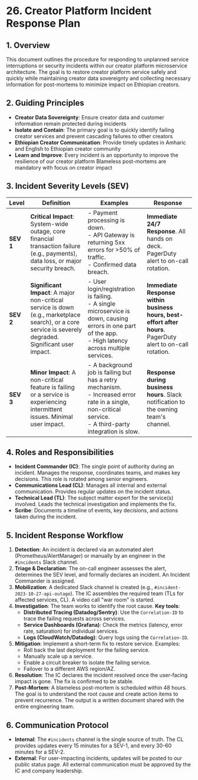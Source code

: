 # 26. Creator Platform Incident Response Plan

## 1. Overview

This document outlines the procedure for responding to unplanned service interruptions or security
incidents within our creator platform microservice architecture. The goal is to restore creator platform service safely and quickly while maintaining creator data sovereignty and collecting necessary information for post-mortems to minimize impact on Ethiopian creators.

## 2. Guiding Principles

- **Creator Data Sovereignty**: Ensure creator data and customer information remain protected during incidents
- **Isolate and Contain**: The primary goal is to quickly identify failing creator services and prevent cascading failures to other creators
- **Ethiopian Creator Communication**: Provide timely updates in Amharic and English to Ethiopian creator community
- **Learn and Improve**: Every incident is an opportunity to improve the resilience of our creator platform
  Blameless post-mortems are mandatory with focus on creator impact

## 3. Incident Severity Levels (SEV)

| Level     | Definition                                                                                                                                                | Examples                                                                                                                                                      | Response                                                                                                    |
| --------- | --------------------------------------------------------------------------------------------------------------------------------------------------------- | ------------------------------------------------------------------------------------------------------------------------------------------------------------- | ----------------------------------------------------------------------------------------------------------- |
| **SEV 1** | **Critical Impact**: System-wide outage, core financial transaction failure (e.g., payments), data loss, or major security breach.                        | - Payment processing is down.<br>- API Gateway is returning 5xx errors for >50% of traffic.<br>- Confirmed data breach.                                       | **Immediate 24/7 Response**. All hands on deck. PagerDuty alert to on-call rotation.                        |
| **SEV 2** | **Significant Impact**: A major non-critical service is down (e.g., marketplace search), or a core service is severely degraded. Significant user impact. | - User login/registration is failing.<br>- A single microservice is down, causing errors in one part of the app.<br>- High latency across multiple services.  | **Immediate Response within business hours, best-effort after hours**. PagerDuty alert to on-call rotation. |
| **SEV 3** | **Minor Impact**: A non-critical feature is failing or a service is experiencing intermittent issues. Minimal user impact.                                | - A background job is failing but has a retry mechanism.<br>- Increased error rate in a single, non-critical service.<br>- A third-party integration is slow. | **Response during business hours**. Slack notification to the owning team's channel.                        |

## 4. Roles and Responsibilities

- **Incident Commander (IC)**: The single point of authority during an incident. Manages the
  response, coordinates teams, and makes key decisions. This role is rotated among senior engineers.
- **Communications Lead (CL)**: Manages all internal and external communication. Provides regular
  updates on the incident status.
- **Technical Lead (TL)**: The subject matter expert for the service(s) involved. Leads the
  technical investigation and implements the fix.
- **Scribe**: Documents a timeline of events, key decisions, and actions taken during the incident.

## 5. Incident Response Workflow

1.  **Detection**: An incident is declared via an automated alert (Prometheus/AlertManager) or
    manually by an engineer in the `#incidents` Slack channel.
2.  **Triage & Declaration**: The on-call engineer assesses the alert, determines the SEV level, and
    formally declares an incident. An Incident Commander is assigned.
3.  **Mobilization**: A dedicated Slack channel is created (e.g.,
    `#incident-2023-10-27-api-outage`). The IC assembles the required team (TLs for affected
    services, CL). A video call "war room" is started.
4.  **Investigation**: The team works to identify the root cause. **Key tools**:
    - **Distributed Tracing (Datadog/Sentry)**: Use the `Correlation-ID` to trace the failing
      requests across services.
    - **Service Dashboards (Grafana)**: Check the metrics (latency, error rate, saturation) for
      individual services.
    - **Logs (CloudWatch/Datadog)**: Query logs using the `Correlation-ID`.
5.  **Mitigation**: Implement a short-term fix to restore service. Examples:
    - Roll back the last deployment for the failing service.
    - Manually scale up a service.
    - Enable a circuit breaker to isolate the failing service.
    - Failover to a different AWS region/AZ.
6.  **Resolution**: The IC declares the incident resolved once the user-facing impact is gone. The
    fix is confirmed to be stable.
7.  **Post-Mortem**: A blameless post-mortem is scheduled within 48 hours. The goal is to understand
    the root cause and create action items to prevent recurrence. The output is a written document
    shared with the entire engineering team.

## 6. Communication Protocol

- **Internal**: The `#incidents` channel is the single source of truth. The CL provides updates
  every 15 minutes for a SEV-1, and every 30-60 minutes for a SEV-2.
- **External**: For user-impacting incidents, updates will be posted to our public status page. All
  external communication must be approved by the IC and company leadership.
